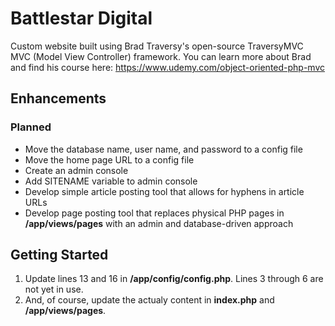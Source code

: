 # Battlestar Digital
Custom website built using Brad Traversy's open-source TraversyMVC MVC (Model View Controller) framework. You can learn more about Brad and find his course here: https://www.udemy.com/object-oriented-php-mvc

## Enhancements
### Planned
- Move the database name, user name, and password to a config file
- Move the home page URL to a config file
- Create an admin console
- Add SITENAME variable to admin console
- Develop simple article posting tool that allows for hyphens in article URLs
- Develop page posting tool that replaces physical PHP pages in **/app/views/pages** with an admin and database-driven approach

## Getting Started
1. Update lines 13 and 16 in **/app/config/config.php**. Lines 3 through 6 are not yet in use.
2. And, of course, update the actualy content in **index.php** and **/app/views/pages**.